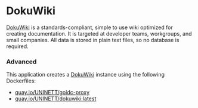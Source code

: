# DokuWiki

[DokuWiki](https://www.dokuwiki.org) is a standards-compliant, simple to use wiki optimized for creating documentation. It is targeted at developer teams, workgroups, and small companies. All data is stored in plain text files, so no database is required.

### Advanced
This application creates a [DokuWiki](https://github.com/UNINETT/appstore-app-dokuwiki) instance using the following Dockerfiles:
  - [quay.io/UNINETT/goidc-proxy](https://github.com/UNINETT/goidc-proxy/blob/master/Dockerfile)
  - [quay.io/UNINETT/dokuwiki:latest](https://github.com/UNINETT/appstore-app-dokuwiki/blob/master/Dockerfile)